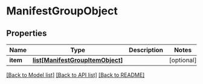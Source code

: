 # ManifestGroupObject

## Properties
Name | Type | Description | Notes
------------ | ------------- | ------------- | -------------
**item** | [**list[ManifestGroupItemObject]**](ManifestGroupItemObject.md) |  | [optional] 

[[Back to Model list]](../README.md#documentation-for-models) [[Back to API list]](../README.md#documentation-for-api-endpoints) [[Back to README]](../README.md)

